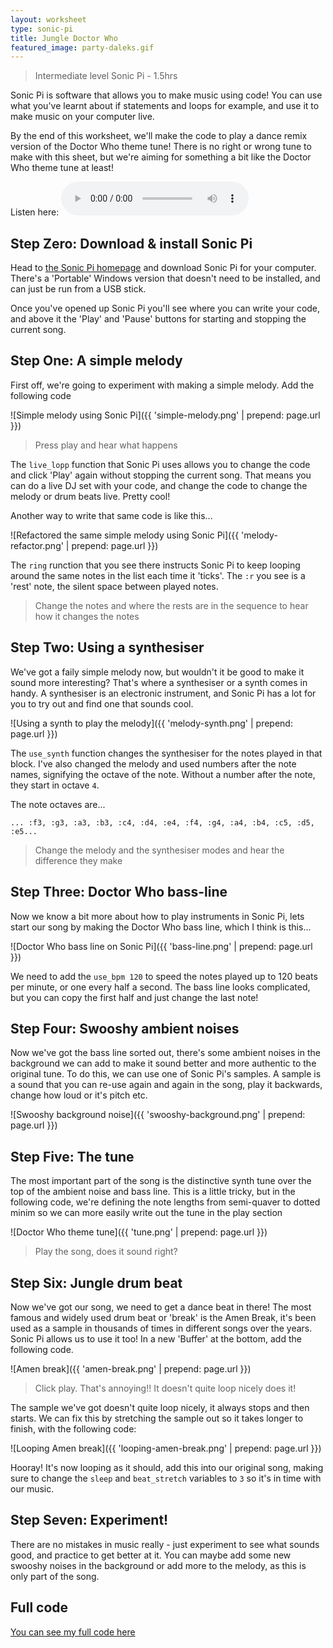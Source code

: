 ```yaml
---
layout: worksheet
type: sonic-pi
title: Jungle Doctor Who
featured_image: party-daleks.gif
---
```


> Intermediate level Sonic Pi - 1.5hrs

Sonic Pi is software that allows you to make music using code! You can use what you've learnt about if statements and loops for example, and use it to make music on your computer live.

By the end of this worksheet, we'll make the code to play a dance remix version of the Doctor Who theme tune! There is no right or wrong tune to make with this sheet, but we're aiming for something a bit like the Doctor Who theme tune at least!

Listen here: <audio src="{{ 'jungle-doctor-who.mp3' | prepend: page.url }}" controls="controls"></audio>

## Step Zero: Download & install Sonic Pi

Head to [the Sonic Pi homepage](http://sonic-pi.net) and download Sonic Pi for your computer. There's a 'Portable' Windows version that doesn't need to be installed, and can just be run from a USB stick.

Once you've opened up Sonic Pi you'll see where you can write your code, and above it the 'Play' and 'Pause' buttons for starting and stopping the current song.

## Step One: A simple melody

First off, we're going to experiment with making a simple melody. Add the following code

![Simple melody using Sonic Pi]({{ 'simple-melody.png' | prepend: page.url }})

> Press play and hear what happens

The `live_lopp` function that Sonic Pi uses allows you to change the code and click 'Play' again without stopping the current song. That means you can do a live DJ set with your code, and change the code to change the melody or drum beats live. Pretty cool!

Another way to write that same code is like this...

![Refactored the same simple melody using Sonic Pi]({{ 'melody-refactor.png' | prepend: page.url }})

The `ring` runction that you see there instructs Sonic Pi to keep looping around the same notes in the list each time it 'ticks'. The `:r` you see is a 'rest' note, the silent space between played notes.

> Change the notes and where the rests are in the sequence to hear how it changes the notes

## Step Two: Using a synthesiser

We've got a faily simple melody now, but wouldn't it be good to make it sound more interesting? That's where a synthesiser or a synth comes in handy. A synthesiser is an electronic instrument, and Sonic Pi has a lot for you to try out and find one that sounds cool.

![Using a synth to play the melody]({{ 'melody-synth.png' | prepend: page.url }})

The `use_synth` function changes the synthesiser for the notes played in that block. I've also changed the melody and used numbers after the note names, signifying the octave of the note. Without a number after the note, they start in octave `4`.

The note octaves are...

`... :f3, :g3, :a3, :b3, :c4, :d4, :e4, :f4, :g4, :a4, :b4, :c5, :d5, :e5... `

> Change the melody and the synthesiser modes and hear the difference they make

## Step Three: Doctor Who bass-line

Now we know a bit more about how to play instruments in Sonic Pi, lets start our song by making the Doctor Who bass line, which I think is this...

![Doctor Who bass line on Sonic Pi]({{ 'bass-line.png' | prepend: page.url }})

We need to add the `use_bpm 120` to speed the notes played up to 120 beats per minute, or one every half a second. The bass line looks complicated, but you can copy the first half and just change the last note!

## Step Four: Swooshy ambient noises

Now we've got the bass line sorted out, there's some ambient noises in the background we can add to make it sound better and more authentic to the original tune. To do this, we can use one of Sonic Pi's samples. A sample is a sound that you can re-use again and again in the song, play it backwards, change how loud or it's pitch etc.

![Swooshy background noise]({{ 'swooshy-background.png' | prepend: page.url }})

## Step Five: The tune

The most important part of the song is the distinctive synth tune over the top of the ambient noise and bass line. This is a little tricky, but in the following code, we're defining the note lengths from semi-quaver to dotted minim so we can more easily write out the tune in the play section

![Doctor Who theme tune]({{ 'tune.png' | prepend: page.url }})

> Play the song, does it sound right?

## Step Six: Jungle drum beat

Now we've got our song, we need to get a dance beat in there! The most famous and widely used drum beat or 'break' is the Amen Break, it's been used as a sample in thousands of times in different songs over the years. Sonic Pi allows us to use it too! In a new 'Buffer' at the bottom, add the following code.

![Amen break]({{ 'amen-break.png' | prepend: page.url }})

> Click play. That's annoying!! It doesn't quite loop nicely does it!

The sample we've got doesn't quite loop nicely, it always stops and then starts. We can fix this by stretching the sample out so it takes longer to finish, with the following code:

![Looping Amen break]({{ 'looping-amen-break.png' | prepend: page.url }})

Hooray! It's now looping as it should, add this into our original song, making sure to change the `sleep` and `beat_stretch` variables to `3` so it's in time with our music.

## Step Seven: Experiment!

There are no mistakes in music really - just experiment to see what sounds good, and practice to get better at it. You can maybe add some new swooshy noises in the background or add more to the melody, as this is only part of the song.

## Full code

[You can see my full code here](https://github.com/YorkDojo/yorkdojo.github.io/blob/master/_worksheets/sonic-pi/doctor-who/jungle-doctor-who.rb)
